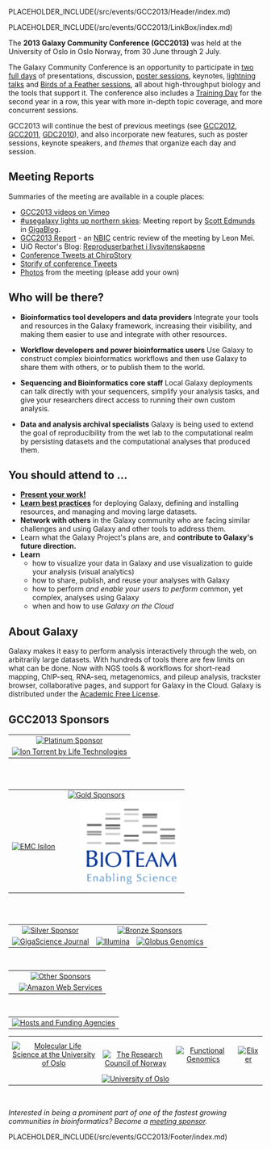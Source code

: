 PLACEHOLDER_INCLUDE(/src/events/GCC2013/Header/index.md)

PLACEHOLDER_INCLUDE(/src/events/GCC2013/LinkBox/index.md)

The **2013 Galaxy Community Conference (GCC2013)** was held at the University of Oslo in Oslo Norway, from 30 June through 2 July.

The Galaxy Community Conference is an opportunity to participate in [two full days](/src/events/GCC2013/Program/index.md) of presentations, discussion, [poster sessions](/src/events/GCC2013/Abstracts/Posters/index.md), keynotes, [lightning talks](/src/events/GCC2013/Lightning/index.md) and [Birds of a Feather sessions](/src/events/GCC2013/BoF/index.md), all about high-throughput biology and the tools that support it.  The conference also includes a [Training Day](/src/events/GCC2013/TrainingDay/index.md) for the second year in a row, this year with more in-depth topic coverage, and more concurrent sessions.

GCC2013 will continue the best of previous meetings (see [GCC2012](/src/events/GCC2013/GCC2012/index.md), [GCC2011](/src/events/GCC2013/GCC2011/index.md), [GDC2010](/src/events/GCC2013/GDC2010/index.md)), and also incorporate new features, such as poster sessions, keynote speakers, and *themes* that organize each day and session.

## Meeting Reports

Summaries of the meeting are available in a couple places:

* [GCC2013 videos on Vimeo](http://vimeo.com/channels/581875)
* [#usegalaxy lights up northern skies](http://blogs.biomedcentral.com/gigablog/2013/07/09/usegalaxy-lights-up-northern-skies/): Meeting report by [Scott Edmunds](http://blogs.biomedcentral.com/gigablog/author/scottedmunds/) in [GigaBlog](http://blogs.biomedcentral.com/gigablog).
* [GCC2013 Report](PLACEHOLDER_ATTACHMENT_URL/src/Documents/Presentations/GCC2013/NBICSummary.pdf) - an [NBIC](http://nbic.nl/) centric review of the meeting by Leon Mei.
* UiO Rector's Blog: [Reproduserbarhet i livsvitenskapene](http://bit.ly/12GQpvC) 
* [Conference Tweets at ChirpStory](http://chirpstory.com/li/93570)
* [Storify of conference Tweets](http://storify.com/search?q=GCC2013)
* [Photos](/src/events/GCC2013/Photos/index.md) from the meeting (please add your own)

## Who will be there?

* **Bioinformatics tool developers and data providers**
    Integrate your tools and resources in the Galaxy framework, increasing their visibility, and making them easier to use and integrate with other resources. 

* **Workflow developers and power bioinformatics users**
    Use Galaxy to construct complex bioinformatics workflows and then use Galaxy to share them with others, or to publish them to the world.

* **Sequencing and Bioinformatics core staff**
    Local Galaxy deployments can talk directly with your sequencers, simplify your analysis tasks, and give your researchers direct access to running their own custom analysis. 

* **Data and analysis archival specialists**
    Galaxy is being used to extend the goal of reproducibility from the wet lab to the computational realm by persisting datasets and the computational analyses that produced them. 

## You should attend to ...

* **[Present your work!](/src/events/GCC2013/Abstracts/index.md)**
* **[Learn best practices](/src/events/GCC2013/Program/index.md)** for deploying Galaxy, defining and installing resources, and managing and moving large datasets.
* **Network with others** in the Galaxy community who are facing similar challenges and using Galaxy and other tools to address them.
* Learn what the Galaxy Project's plans are, and **contribute to Galaxy's future direction.**
* **Learn** 
  * how to visualize your data in Galaxy and use visualization to guide your analysis (visual analytics)
  * how to share, publish, and reuse your analyses with Galaxy
  * how to perform *and enable your users to perform* common, yet complex, analyses using Galaxy
  * when and how to use *Galaxy on the Cloud*

## About Galaxy

Galaxy makes it easy to perform analysis interactively through the web, on arbitrarily large datasets. With hundreds of tools there are few limits on what can be done. Now with NGS tools & workflows for short-read mapping, ChIP-seq, RNA-seq, metagenomics, and pileup analysis, trackster browser, collaborative pages, and support for Galaxy in the Cloud. Galaxy is distributed under the [Academic Free License](/src/Admin/License/index.md). 


## GCC2013 Sponsors

<table>
  <tr>
    <td style=" text-align: center; border: none;"> <a href='/src/events/GCC2013/Sponsorships/index.md'><img src="/src/events/GCC2013/Sponsorships/PlatinumBanner.png" alt="Platinum Sponsor" width="80%" /></a> </td>
  </tr>
  <tr>
    <td style=" text-align: center; border: none;"> <a href='http://www.lifetechnologies.com/'><img src="/src/images/Logos/IonTorrentLogo340.png" alt="Ion Torrent by Life Technologies" width="320" /></a> </td>
  </tr>
</table>

<br /><br />

<table>
  <tr>
    <td colspan=3 style=" text-align: center; border: none;"> <a href='/src/events/GCC2013/Sponsorships/index.md'><img src="/src/events/GCC2013/Sponsorships/GoldBanner.png" alt="Gold Sponsors" width="80%" /></a> </td>
  </tr>
  <tr>
    <td style=" border: none; text-align: center;"> <a href='http://www.emc.com/isilon'><img src="/src/images/Logos/EMCIsilonLogo.jpg" alt="EMC Isilon" width="340" /></a> </td>
    <td style=" border: none; width: 10%; text-align: center;"> </td>
    <td style=" border: none; text-align: center;"> <a href='http://bioteam.net/'><img src="/src/images/Logos/BioTeamLogo154.gif" alt="BioTeam" width="200" /></a> </td>
  </tr>
</table>


<br /><br />
<table>
  <tr>
    <td style=" border: none; text-align: center;"> <a href='/src/events/GCC2013/Sponsorships/index.md'><img src="/src/events/GCC2013/Sponsorships/SilverBanner.png" alt="Silver Sponsor" width="95%" /></a> </td>
    <td colspan=2 style=" border: none; text-align: center;"> <a href='/src/events/GCC2013/Sponsorships/index.md'><img src="/src/events/GCC2013/Sponsorships/BronzeBanner.png" alt="Bronze Sponsors" width="95%" /></a> </td>
  </tr>
  <tr>
    <td style=" text-align: center; border: none;"> <a href='http://www.gigasciencejournal.com/'><img src="/src/images/Logos/GigaScienceLogo250.png" alt="GigaScience Journal" width="40%" /></a> </td>
    <td style=" border: none; text-align: center;"> <a href='http://www.illumina.com/'><img src="/src/images/Logos/IlluminaLogo250.png" alt="Illumina" width="160" /></a> </td>
    <td style=" border: none; text-align: center;"> <a href='http://globus.org/genomics'><img src="/src/images/Logos/GlobusGenomics.png" alt="Globus Genomics" width="150" /></a> </td>
  </tr>
</table>

<br />

<table>
  <tr>
    <td> </td>
    <td style=" border: none; text-align: center;"> <a href='/src/events/GCC2013/Sponsorships/index.md'><img src="/src/events/GCC2013/Sponsorships/OtherBanner.png" alt="Other Sponsors" width="80%" /></a> </td>
  </tr>
  <tr>
    <td> </td>
    <td style=" text-align: center; border: none;"> <a href='http://aws.amazon.com/'><img src="/src/images/Logos/AWSLogo400.png" alt="Amazon Web Services" width="50%" /></a> </td>
  </tr>
</table>

<br />

<table>
  <tr>
    <td style=" text-align: center; border: none;"> <a href='/src/events/GCC2013/Sponsorships/index.md'><img src="/src/events/GCC2013/Sponsorships/HostsBanner.png" alt="Hosts and Funding Agencies" width="80%" /></a> </td>
  </tr>
</table>


<table>
  <tr>
    <td style=" text-align: center; border: none;"> <a href='http://www.uio.no/english/research/interfaculty-research-areas/mls/'><img src="/src/images/Logos/MLSUiOLogo.png" alt="Molecular Life Science at the University of Oslo" height=120 /></a> </td>
    <td style=" text-align: center; border: none;"> &nbsp;&nbsp; <a href='http://www.forskningsradet.no/english/'><img src="/src/images/Logos/ResearchCouncilNorway500.png" alt="The Research Council of Norway" width="400" /></a> </td>
    <td style=" text-align: center; border: none;"> &nbsp;&nbsp; <a href='http://www.bioinfo.no/about/'><img src="/src/images/Logos/FUGE.png" alt="Functional Genomics" height=120 /></a> &nbsp;&nbsp; </td>
    <td style=" text-align: center; border: none;"> <a href='http://www.elixir-europe.org/'><img src="/src/images/Logos/ElixirNoTextLogo.png" alt="Elixer" height=120 /></a> </td>
  </tr>
  <tr>
    <td colspan=4 style=" border: none; text-align: center;"> <a href='http://uio.no/'><img src="/src/images/Logos/UiOLogo.png" alt="University of Oslo"  /></a> </td>
  </tr>
</table>


<br />

*Interested in being a prominent part of one of the fastest growing communities in bioinformatics?  Become a [meeting sponsor](/src/events/GCC2013/Sponsorships/index.md).*

PLACEHOLDER_INCLUDE(/src/events/GCC2013/Footer/index.md)
